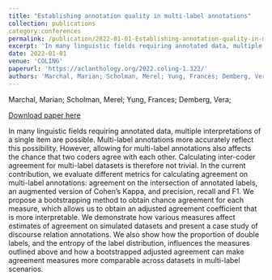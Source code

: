 ```yaml
---
title: "Establishing annotation quality in multi-label annotations"
collection: publications
category:conferences
permalink: /publication/2022-01-01-Establishing-annotation-quality-in-multi
excerpt: 'In many linguistic fields requiring annotated data, multiple interpretations of a single item are possible. Multi-label annotations more accurately reflect this possibility. However, allowing for multi-label annotations also affects the chance that two coders agree with each other. Calculating inter-coder agreement for multi-label datasets is therefore not trivial. In the current contribution, we evaluate different metrics for calculating agreement on multi-label annotations: agreement on the intersection of annotated labels, an augmented version of Cohen’s Kappa, and precision, recall and F1. We propose a bootstrapping method to obtain chance agreement for each measure, which allows us to obtain an adjusted agreement coefficient that is more interpretable. We demonstrate how various measures affect estimates of agreement on simulated datasets and present a case study of discourse relation annotations. We also show how the proportion of double labels, and the entropy of the label distribution, influences the measures outlined above and how a bootstrapped adjusted agreement can make agreement measures more comparable across datasets in multi-label scenarios.'
date: 2022-01-01
venue: 'COLING'
paperurl: 'https://aclanthology.org/2022.coling-1.322/'
authors: 'Marchal, Marian; Scholman, Merel; Yung, Frances; Demberg, Vera; '
---
```

Marchal, Marian; Scholman, Merel; Yung, Frances; Demberg, Vera; 

<a href='https://aclanthology.org/2022.coling-1.322/'>Download paper here</a>

In many linguistic fields requiring annotated data, multiple interpretations of a single item are possible. Multi-label annotations more accurately reflect this possibility. However, allowing for multi-label annotations also affects the chance that two coders agree with each other. Calculating inter-coder agreement for multi-label datasets is therefore not trivial. In the current contribution, we evaluate different metrics for calculating agreement on multi-label annotations: agreement on the intersection of annotated labels, an augmented version of Cohen’s Kappa, and precision, recall and F1. We propose a bootstrapping method to obtain chance agreement for each measure, which allows us to obtain an adjusted agreement coefficient that is more interpretable. We demonstrate how various measures affect estimates of agreement on simulated datasets and present a case study of discourse relation annotations. We also show how the proportion of double labels, and the entropy of the label distribution, influences the measures outlined above and how a bootstrapped adjusted agreement can make agreement measures more comparable across datasets in multi-label scenarios.
